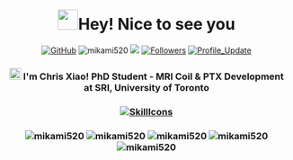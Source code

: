 <h1 align="center"> <img src="https://emojis.slackmojis.com/emojis/images/1531849430/4246/blob-sunglasses.gif?1531849430" width="36"/>Hey! Nice to see you </h1>
<p align="center">
    <a href="mailto:yl.xiao@mail.utoronto.ca" target="_blank"><img alt="GitHub" src="https://img.shields.io/badge/-yl.xiao@mail.utoronto.ca-8A2BE2?style=flat&logo=minutemailer&logoColor=white"></a>
    <img src="https://komarev.com/ghpvc/?username=mikami520&label=profile+views" alt="mikami520"/>       
    <!--<a href="https://github.com/milaan9?tab=repositories" target="_blank"><img src="https://badges.pufler.dev/repos/milaan9" alt="Repos"/></a>--> 
    <!--<img src="https://badges.pufler.dev/years/milaan9" alt="Active_Years"/>-->  
    <!--<a href="https://github.com/milaan9/milaan9" target="_blank"><img src="https://badges.pufler.dev/commits/monthly/milaan9" alt="commits"/>--> 
    <a href="https://github.com/mikami520/MikaMi520/pulse" alt="Activity"><img src="https://img.shields.io/github/commit-activity/m/mikami520/MikaMi520" /></a>
    <a href="https://github.com/mikami520?tab=followers"><img alt="Followers" src="https://img.shields.io/github/followers/mikami520?color=4C1&logo=github"></a>
    <a href="https://github.com/mikami520/MikaMi520" target="_blank"><img alt="Profile_Update" src="https://img.shields.io/github/last-commit/mikami520/MikaMi520?style=fflat-square"></a>
    <!--<a href="https://github.com/milaan9" target="_blank"><img alt="milaan9" src="https://badges.pufler.dev/visits/milaan9/milaan9?logo=GitHub&label=visits&color=success&logoColor=white&style=flat-square"/></a>-->
    <!--<img src="https://badges.pufler.dev/gists/milaan9" alt="milaan9"/>-->
    <!--<img src="https://readme-jokes.vercel.app/api" alt="milaan9"/>-->
</p>
<h3 align="center">
  <img src="https://media.giphy.com/media/hvRJCLFzcasrR4ia7z/giphy.gif" width="21"></a> I'm Chris Xiao! PhD Student - MRI Coil & PTX Development at SRI, University of Toronto
</h3>

<h3 align="center">
  
  <a href="#">![SkillIcons](https://skillicons.dev/icons?i=anaconda,c,cpp,github,java,md,matlab,pkl,pytorch,js,html,css,py,qt,ros,rust,tensorflow,ubuntu,unity,vscode&perline=10)</a>
</h3> 

<h3 align="center">
      <img src="http://github-profile-summary-cards.vercel.app/api/cards/profile-details?username=mikami520&theme=transparent" alt="mikami520"/>
      <img src="http://github-profile-summary-cards.vercel.app/api/cards/stats?username=mikami520&theme=transparent" alt="mikami520"/>
      <img src="http://github-profile-summary-cards.vercel.app/api/cards/productive-time?username=mikami520&theme=transparent&utcOffset=8" alt="mikami520"/>
      <img src="http://github-profile-summary-cards.vercel.app/api/cards/repos-per-language?username=mikami520&theme=transparent" alt="mikami520"/>
      <img src="http://github-profile-summary-cards.vercel.app/api/cards/most-commit-language?username=mikami520&theme=transparent" alt="mikami520"/>
</h3>
